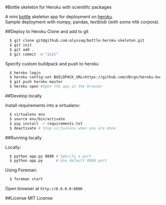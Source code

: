 #Bottle skeleton for Heroku with scientific packages

A mini [bottle](http://bottlepy.org/) skeleton app for deployment on [heroku](http://heroku.com).    
Sample deployment with numpy, pandas, textblob (with some nltk corpora).

##Deploy to Heroku
Clone and add to git
```sh
  $ git clone git@github.com:alyssaq/bottle-heroku-skeleton.git
  $ git init
  $ git add .
  $ git commit -m "init"
```
Specify custom buildpack and push to heroku
```sh
  $ heroku login
  $ heroku config:set BUILDPACK_URL=https://github.com/dbrgn/heroku-buildpack-python-sklearn/
  $ git push heroku master
  $ heroku open #Open the app in the browser
```
##Develop locally

Install requirements into a virtualenv:

```sh
  $ virtualenv env
  $ source env/bin/activate
  $ pip install -r requirements.txt
  $ deactivate # Stop virtualenv when you are done
```

##Running locally

Locally:

```sh
  $ python app.py 8888 # Specify a port
  $ python app.py      # Use default 8080 port
```

Using Foreman:
```sh
  $ foreman start
```
Open browser at `http://0.0.0.0:8080`

##License
MIT License